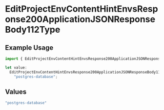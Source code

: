# EditProjectEnvContentHintEnvsResponse200ApplicationJSONResponseBody112Type

## Example Usage

```typescript
import { EditProjectEnvContentHintEnvsResponse200ApplicationJSONResponseBody112Type } from "@vercel/sdk/models/operations/editprojectenv.js";

let value:
  EditProjectEnvContentHintEnvsResponse200ApplicationJSONResponseBody112Type =
    "postgres-database";
```

## Values

```typescript
"postgres-database"
```